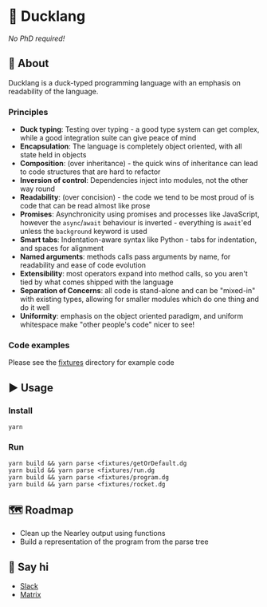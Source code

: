 # 🐥 Ducklang

*No PhD required!*

## 🦆 About

Ducklang is a duck-typed programming language with an emphasis on readability of the language.

### Principles

* **Duck typing**: Testing over typing - a good type system can get complex, while a good integration suite can give peace of mind
* **Encapsulation**: The language is completely object oriented, with all state held in objects
* **Composition**: (over inheritance) - the quick wins of inheritance can lead to code structures that are hard to refactor
* **Inversion of control**: Dependencies inject into modules, not the other way round
* **Readability**: (over concision) - the code we tend to be most proud of is code that can be read almost like prose
* **Promises**: Asynchronicity using promises and processes like JavaScript, however the `async`/`await` behaviour is inverted - everything is `await`'ed unless the `background` keyword is used
* **Smart tabs**: Indentation-aware syntax like Python - tabs for indentation, and spaces for alignment
* **Named arguments**: methods calls pass arguments by name, for readability and ease of code evolution
* **Extensibility**: most operators expand into method calls, so you aren't tied by what comes shipped with the language
* **Separation of Concerns**: all code is stand-alone and can be "mixed-in" with existing types, allowing for smaller modules which do one thing and do it well
* **Uniformity**: emphasis on the object oriented paradigm, and uniform whitespace make "other people's code" nicer to see!

### Code examples

Please see the [fixtures](fixtures/) directory for example code

## ▶️ Usage

### Install
```shell script
yarn
```

### Run
```shell script
yarn build && yarn parse <fixtures/getOrDefault.dg
yarn build && yarn parse <fixtures/run.dg
yarn build && yarn parse <fixtures/program.dg
yarn build && yarn parse <fixtures/rocket.dg
```

## 🗺️ Roadmap

* Clean up the Nearley output using functions
* Build a representation of the program from the parse tree

## 👋 Say hi

* [Slack](https://join.slack.com/t/ducklang/shared_invite/zt-gt4ne6er-zASbb3R5p68g2jddKyqFOw)
* [Matrix](https://matrix.to/#/%23ducklang%3Amatrix.org)
